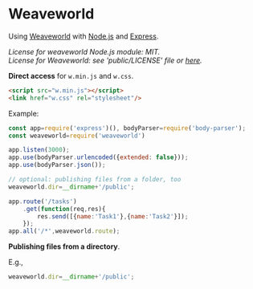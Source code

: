 # Weaveworld

Using [Weaveworld](https://github.com/weaveworld/Weaveworld) with [Node.js](https://nodejs.org) and [Express](https://expressjs.com/).

_License for weaveworld Node.js module: MIT._  
_License for Weaveworld: see 'public/LICENSE' file or [here](https://github.com/weaveworld/Weaveworld/blob/master/LICENSE)._
 
**Direct access** for `w.min.js` and `w.css`.
```html
<script src="w.min.js"></script>
<link href="w.css" rel="stylesheet"/>
```

Example:
```js
const app=require('express')(), bodyParser=require('body-parser');
const weaveworld=require('weaveworld')

app.listen(3000);
app.use(bodyParser.urlencoded({extended: false}));
app.use(bodyParser.json());

// optional: publishing files from a folder, too
weaveworld.dir=__dirname+'/public';

app.route('/tasks')
    .get(function(req,res){
        res.send([{name:'Task1'},{name:'Task2'}]);
    });
app.all('/*',weaveworld.route);
``` 

**Publishing files from a directory**.

E.g.,
```js
weaveworld.dir=__dirname+'/public';
``` 